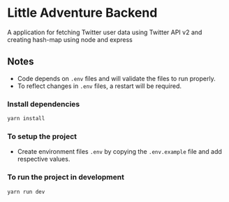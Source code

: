 # Little Adventure Backend

A application for fetching Twitter user data using Twitter API v2 and creating hash-map using node and express

## Notes

- Code depends on `.env` files and will validate the files to run properly.
- To reflect changes in `.env` files, a restart will be required.

### Install dependencies

```sh
yarn install
```

### To setup the project

- Create environment files `.env` by copying the `.env.example` file and add respective values.

### To run the project in development

```sh
yarn run dev
```
